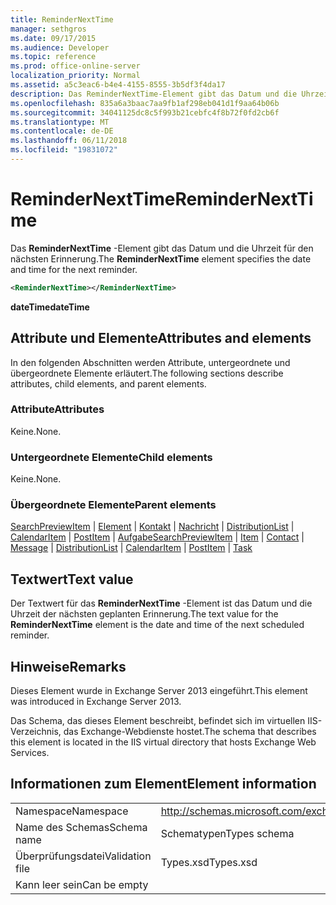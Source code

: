 ```yaml
---
title: ReminderNextTime
manager: sethgros
ms.date: 09/17/2015
ms.audience: Developer
ms.topic: reference
ms.prod: office-online-server
localization_priority: Normal
ms.assetid: a5c3eac6-b4e4-4155-8555-3b5df3f4da17
description: Das ReminderNextTime-Element gibt das Datum und die Uhrzeit für den nächsten Erinnerung.
ms.openlocfilehash: 835a6a3baac7aa9fb1af298eb041d1f9aa64b06b
ms.sourcegitcommit: 34041125dc8c5f993b21cebfc4f8b72f0fd2cb6f
ms.translationtype: MT
ms.contentlocale: de-DE
ms.lasthandoff: 06/11/2018
ms.locfileid: "19831072"
---
```

# <a name="remindernexttime"></a><span data-ttu-id="e3a62-103">ReminderNextTime</span><span class="sxs-lookup"><span data-stu-id="e3a62-103">ReminderNextTime</span></span>

<span data-ttu-id="e3a62-104">Das **ReminderNextTime** -Element gibt das Datum und die Uhrzeit für den nächsten Erinnerung.</span><span class="sxs-lookup"><span data-stu-id="e3a62-104">The **ReminderNextTime** element specifies the date and time for the next reminder.</span></span> 
  
```XML
<ReminderNextTime></ReminderNextTime>
```

 <span data-ttu-id="e3a62-105">**dateTime**</span><span class="sxs-lookup"><span data-stu-id="e3a62-105">**dateTime**</span></span>
## <a name="attributes-and-elements"></a><span data-ttu-id="e3a62-106">Attribute und Elemente</span><span class="sxs-lookup"><span data-stu-id="e3a62-106">Attributes and elements</span></span>

<span data-ttu-id="e3a62-107">In den folgenden Abschnitten werden Attribute, untergeordnete und übergeordnete Elemente erläutert.</span><span class="sxs-lookup"><span data-stu-id="e3a62-107">The following sections describe attributes, child elements, and parent elements.</span></span>
  
### <a name="attributes"></a><span data-ttu-id="e3a62-108">Attribute</span><span class="sxs-lookup"><span data-stu-id="e3a62-108">Attributes</span></span>

<span data-ttu-id="e3a62-109">Keine.</span><span class="sxs-lookup"><span data-stu-id="e3a62-109">None.</span></span>
  
### <a name="child-elements"></a><span data-ttu-id="e3a62-110">Untergeordnete Elemente</span><span class="sxs-lookup"><span data-stu-id="e3a62-110">Child elements</span></span>

<span data-ttu-id="e3a62-111">Keine.</span><span class="sxs-lookup"><span data-stu-id="e3a62-111">None.</span></span>
  
### <a name="parent-elements"></a><span data-ttu-id="e3a62-112">Übergeordnete Elemente</span><span class="sxs-lookup"><span data-stu-id="e3a62-112">Parent elements</span></span>

<span data-ttu-id="e3a62-113">[SearchPreviewItem](searchpreviewitem.md) | [Element](item.md) | [Kontakt](contact.md) | [Nachricht](message-ex15websvcsotherref.md) | [DistributionList](distributionlist.md) | [CalendarItem](calendaritem.md) | [PostItem](postitem.md) | [Aufgabe](task.md)</span><span class="sxs-lookup"><span data-stu-id="e3a62-113">[SearchPreviewItem](searchpreviewitem.md) | [Item](item.md) | [Contact](contact.md) | [Message](message-ex15websvcsotherref.md) | [DistributionList](distributionlist.md) | [CalendarItem](calendaritem.md) | [PostItem](postitem.md) | [Task](task.md)</span></span>
  
## <a name="text-value"></a><span data-ttu-id="e3a62-114">Textwert</span><span class="sxs-lookup"><span data-stu-id="e3a62-114">Text value</span></span>

<span data-ttu-id="e3a62-115">Der Textwert für das **ReminderNextTime** -Element ist das Datum und die Uhrzeit der nächsten geplanten Erinnerung.</span><span class="sxs-lookup"><span data-stu-id="e3a62-115">The text value for the **ReminderNextTime** element is the date and time of the next scheduled reminder.</span></span> 
  
## <a name="remarks"></a><span data-ttu-id="e3a62-116">Hinweise</span><span class="sxs-lookup"><span data-stu-id="e3a62-116">Remarks</span></span>

<span data-ttu-id="e3a62-117">Dieses Element wurde in Exchange Server 2013 eingeführt.</span><span class="sxs-lookup"><span data-stu-id="e3a62-117">This element was introduced in Exchange Server 2013.</span></span>
  
<span data-ttu-id="e3a62-118">Das Schema, das dieses Element beschreibt, befindet sich im virtuellen IIS-Verzeichnis, das Exchange-Webdienste hostet.</span><span class="sxs-lookup"><span data-stu-id="e3a62-118">The schema that describes this element is located in the IIS virtual directory that hosts Exchange Web Services.</span></span>
  
## <a name="element-information"></a><span data-ttu-id="e3a62-119">Informationen zum Element</span><span class="sxs-lookup"><span data-stu-id="e3a62-119">Element information</span></span>

|||
|:-----|:-----|
|<span data-ttu-id="e3a62-120">Namespace</span><span class="sxs-lookup"><span data-stu-id="e3a62-120">Namespace</span></span>  <br/> |http://schemas.microsoft.com/exchange/services/2006/types  <br/> |
|<span data-ttu-id="e3a62-121">Name des Schemas</span><span class="sxs-lookup"><span data-stu-id="e3a62-121">Schema name</span></span>  <br/> |<span data-ttu-id="e3a62-122">Schematypen</span><span class="sxs-lookup"><span data-stu-id="e3a62-122">Types schema</span></span>  <br/> |
|<span data-ttu-id="e3a62-123">Überprüfungsdatei</span><span class="sxs-lookup"><span data-stu-id="e3a62-123">Validation file</span></span>  <br/> |<span data-ttu-id="e3a62-124">Types.xsd</span><span class="sxs-lookup"><span data-stu-id="e3a62-124">Types.xsd</span></span>  <br/> |
|<span data-ttu-id="e3a62-125">Kann leer sein</span><span class="sxs-lookup"><span data-stu-id="e3a62-125">Can be empty</span></span>  <br/> ||
   


